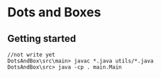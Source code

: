 
# Dots and Boxes

## Getting started

``` 
//not write yet
DotsAndBox\src\main> javac *.java utils/*.java
DotsAndBox\src> java -cp . main.Main
```
 
 
